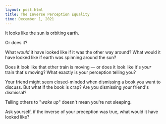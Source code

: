```yaml
---
layout: post.html
title: The Inverse Perception Equality
time: December 1, 2021
---
```


It looks like the sun is orbiting earth.

Or does it?

What *would* it have looked like if it was the other way around? What would it have looked like if earth was spinning around the sun?

Does it look like that other train is moving — or does it look like it's *your* train that's moving? What exactly is your perception telling you?

Your friend might seem closed-minded when dismissing a book you want to discuss. But what if the book is crap? Are you dismissing your friend's dismissal?

Telling others to "*wake up*" doesn't mean you're not sleeping.

Ask yourself, if the inverse of your preception was true, what would it have looked like?
